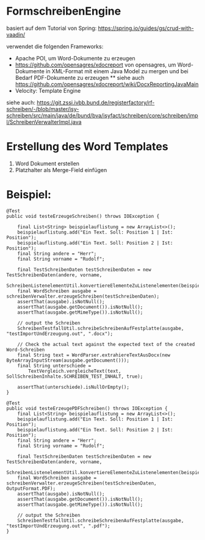 # FormschreibenEngine

basiert auf dem Tutorial von Spring: https://spring.io/guides/gs/crud-with-vaadin/

verwendet die folgenden Frameworks:
* Apache POI, um Word-Dokumente zu erzeugen
* https://github.com/opensagres/xdocreport von opensagres, um Word-Dokumente in XML-Format mit einem Java Model zu mergen und bei Bedarf PDF-Dokumente zu erzeugen
** siehe auch https://github.com/opensagres/xdocreport/wiki/DocxReportingJavaMain
* Velocity: Template Engine

siehe auch:
https://git.zssi.ivbb.bund.de/registerfactory/rf-schreiben/-/blob/master/isy-schreiben/src/main/java/de/bund/bva/isyfact/schreiben/core/schreiben/impl/SchreibenVerwalterImpl.java

# Erstellung des Word Templates
1. Word Dokument erstellen
2. Platzhalter als Merge-Field einfügen

# Beispiel:

    @Test
    public void testeErzeugeSchreiben() throws IOException {

        final List<String> beispielauflistung = new ArrayList<>();
        beispielauflistung.add("Ein Text. Soll: Position 1 | Ist: Position");
        beispielauflistung.add("Ein Text. Soll: Position 2 | Ist: Position");
        final String andere = "Herr";
        final String vorname = "Rudolf";

        final TestSchreibenDaten testSchreibenDaten = new TestSchreibenDaten(andere, vorname,
            SchreibenListenelementUtil.konvertiereElementeZuListenelementen(beispielauflistung));
        final WordSchreiben ausgabe = schreibenVerwalter.erzeugeSchreiben(testSchreibenDaten);
        assertThat(ausgabe).isNotNull();
        assertThat(ausgabe.getDocument()).isNotNull();
        assertThat(ausgabe.getMimeType()).isNotNull();

        // output the Schreiben
        SchreibenTestfallUtil.schreibeSchreibenAufFestplatte(ausgabe, "testImportUndErzeugung.out", ".docx");

        // Check the actual text against the expected text of the created Word-Schreiben
        final String text = WordParser.extrahiereTextAusDocx(new ByteArrayInputStream(ausgabe.getDocument()));
        final String unterschiede =
            TextVergleich.vergleicheText(text, SollSchreibenInhalte.SCHREIBEN_TEST_INHALT, true);

        assertThat(unterschiede).isNullOrEmpty();
    }

    @Test
    public void testeErzeugePDFSchreiben() throws IOException {
        final List<String> beispielauflistung = new ArrayList<>();
        beispielauflistung.add("Ein Text. Soll: Position 1 | Ist: Position");
        beispielauflistung.add("Ein Text. Soll: Position 2 | Ist: Position");
        final String andere = "Herr";
        final String vorname = "Rudolf";

        final TestSchreibenDaten testSchreibenDaten = new TestSchreibenDaten(andere, vorname,
            SchreibenListenelementUtil.konvertiereElementeZuListenelementen(beispielauflistung));
        final WordSchreiben ausgabe = schreibenVerwalter.erzeugeSchreiben(testSchreibenDaten, OutputFormat.PDF);
        assertThat(ausgabe).isNotNull();
        assertThat(ausgabe.getDocument()).isNotNull();
        assertThat(ausgabe.getMimeType()).isNotNull();

        // output the Schreiben
        SchreibenTestfallUtil.schreibeSchreibenAufFestplatte(ausgabe, "testImportUndErzeugung.out", ".pdf");
    }

